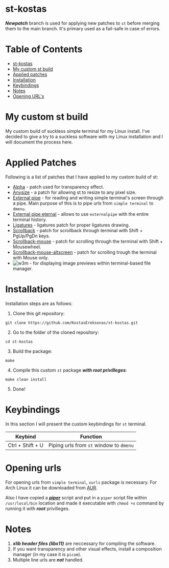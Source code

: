# st-kostas

***Newpatch*** branch is used for applying new patches to `st` before merging them to the main branch. It's primary used as a fail-safe in case of errors.

Table of Contents
=================
* [st-kostas](#st-kostas)
* [My custom st build](#My-custom-st-build)
* [Applied patches](#Applied-Patches)
* [Installation](#Installation)
* [Keybindings](#Keybindings)
* [Notes](#Notes)
* [Opening URL's](#Opening-urls)

# My custom st build

My custom build of suckless simple terminal for my Linux install. I've decided to give a try to a suckless software with my Linux installation and I will document the process here.

# Applied Patches

Following is a list of patches that I have applied to my custom build of st:

* [Alpha](https://st.suckless.org/patches/alpha/) - patch used for transparency effect.
* [Anysize](https://st.suckless.org/patches/anysize/) - a patch for allowing st to resize to any pixel size.
* [External pipe](https://st.suckless.org/patches/externalpipe/) - for reading and writing simple terminal's screen through a pipe. Main purpose of this is to pipe urls from `simple terminal` to `dmenu`.
* [External pipe eternal](https://st.suckless.org/patches/externalpipe/) - allows to use `externalpipe` with the entire terminal history.
* [Ligatures](https://st.suckless.org/patches/ligatures/) - ligatures patch for proper ligatures drawing.
* [Scrollback](https://st.suckless.org/patches/scrollback/) - patch for scrollback through terminal with Shift + PgUp/PgDn keys.
* [Scrollback-mouse](https://st.suckless.org/patches/scrollback/) - patch for scrolling through the terminal with Shift + Mousewheel.
* [Scrollback-mouse-altscreen](https://st.suckless.org/patches/scrollback/) - patch for scrolling trough the terminal with Mouse only.
* ![w3m](https://st.suckless.org/patches/w3m/) - for displaying image previews within terminal-based file manager.

# Installation

Installation steps are as follows:

1. Clone this git repository:

`git clone https://github.com/KostasEreksonas/st-kostas.git`

2. Go to the folder of the cloned repository:

`cd st-kostas`

3. Build the package:

`make`

4. Compile this custom `st` package ***with root privilleges***:

`make clean install`

5. Done!

# Keybindings

In this section I will present the custom keybindings for `st` terminal.

|		Keybind		|					Function				|
|:-----------------:|:-----------------------------------------:|
| Ctrl + Shift + U	| Piping urls from `st` window to `dmenu`	|

# Opening urls

For opening urls from `simple terminal`, `xurls` package is necessary. For Arch Linux it can be downloaded from [AUR](https://aur.archlinux.org/packages/xurls/).

Also I have copied a ***[piper](http://arza.us/paste/piper)*** script and put in a `piper` script file within `/usr/local/bin` location and made it executable with `chmod +x` command by running it with ***root*** privilleges.

# Notes

1. ***xlib header files (libx11)*** are neccessary for compiling the software.
2. If you want transparency and other visual effects, install a composition manager (in my case it is `picom`).
3. Multiple line urls are ***not*** handled.
